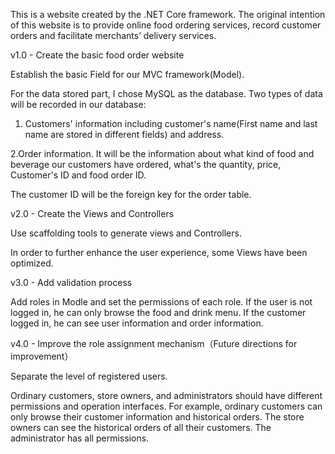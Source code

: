 This is a website created by the .NET Core framework. 
The original intention of this website is to provide online food ordering services, record customer orders and facilitate merchants’ delivery services.

v1.0 - Create the basic food order website

Establish the basic Field for our MVC framework(Model).

For the data stored part, I chose MySQL as the database. Two types of data will be recorded in our database:

1. Customers' information including customer's name(First name and last name are stored in different fields) and address.

2.Order information. It will be the information about what kind of food and beverage our customers have ordered, what's the quantity, price, Customer's ID and food order ID.

The customer ID will be the foreign key for the order table.

v2.0 - Create the Views and Controllers

Use scaffolding tools to generate views and Controllers.

In order to further enhance the user experience, some Views have been optimized.

v3.0 - Add validation process

Add roles in Modle and set the permissions of each role. 
If the user is not logged in, he can only browse the food and drink menu. 
If the customer logged in, he can see user information and order information.

v4.0 - Improve the role assignment mechanism（Future directions for improvement）

Separate the level of registered users. 

Ordinary customers, store owners, and administrators should have different permissions and operation interfaces. 
For example, ordinary customers can only browse their customer information and historical orders. 
The store owners can see the historical orders of all their customers. 
The administrator has all permissions.
